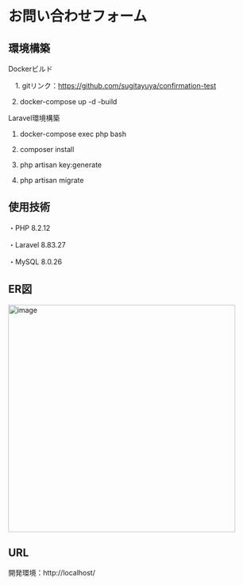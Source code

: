 # お問い合わせフォーム

## 環境構築

Dockerビルド

　1. gitリンク：https://github.com/sugitayuya/confirmation-test
 
 2. docker-compose up -d -build


Laravel環境構築

1. docker-compose exec php bash
   
2. composer install
  
3. php artisan key:generate
   
4. php artisan migrate


## 使用技術

・PHP 8.2.12

・Laravel 8.83.27

・MySQL 8.0.26

## ER図

<img width="457" alt="image" src="https://github.com/sugitayuya/confirmation-test/assets/145398386/4b16e025-664c-4ee4-ac75-fe99132f77ed">

## URL

開発環境：http://localhost/

